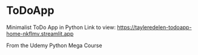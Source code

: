 # ToDoApp
Minimalist ToDo App in Python
Link to view: https://tayleredelen-todoapp-home-nkflmv.streamlit.app

From the Udemy Python Mega Course 